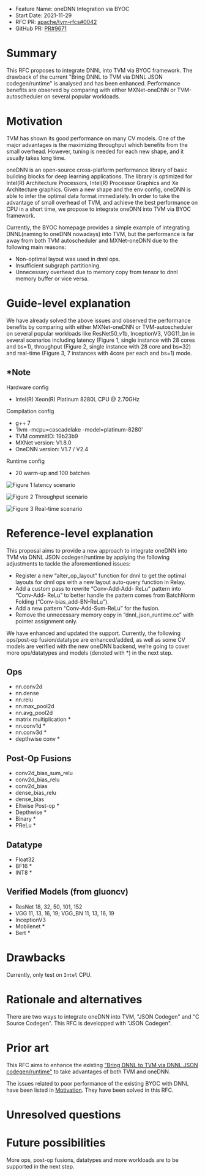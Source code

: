 - Feature Name: oneDNN Integration via BYOC
- Start Date: 2021-11-29
- RFC PR: [apache/tvm-rfcs#0042](https://github.com/apache/tvm-rfcs/pull/0042)
- GitHub PR: [PR#9671](https://github.com/apache/tvm/pull/9671/commits)

# Summary
[summary]: #summary

This RFC proposes to integrate DNNL into TVM via BYOC framework. The drawback of the current "Bring DNNL to TVM via DNNL JSON codegen/runtime" is analysed and has been enhanced. Performance benefits are observed by comparing with either MXNet-oneDNN or TVM-autoscheduler on several popular workloads.

# Motivation
[motivation]: #motivation

TVM has shown its good performance on many CV models. One of the major advantages is the maximizing throughput which benefits from the small overhead. However, tuning is needed for each new shape, and it usually takes long time.

oneDNN is an open-source cross-platform performance library of basic building blocks for deep learning applications. The library is optimized for Intel(R) Architecture Processors, Intel(R) Processor Graphics and Xe Architecture graphics. Given a new shape and the env config, oneDNN is able to infer the optimal data format immediately. In order to take the advantage of small overhead of TVM, and achieve the best performance on CPU in a short time, we propose to integrate oneDNN into TVM via BYOC framework. 

Currently, the BYOC homepage provides a simple example of integrating DNNL(naming to oneDNN nowadays) into TVM, but the performance is far away from both TVM autoscheduler and MXNet-oneDNN due to the following main reasons:
- Non-optimal layout was used in dnnl ops. 
- Insufficient subgraph partitioning.
- Unnecessary overhead due to memory copy from tensor to dnnl memory buffer or vice versa.

# Guide-level explanation

We have already solved the above issues and observed the performance benefits by comparing with either MXNet-oneDNN or TVM-autoscheduler on several popular workloads like ResNet50_v1b,  InceptionV3, VGG11_bn in several scenarios including latency (Figure 1, single instance with 28 cores and bs=1), throughput (Figure 2, single instance with 28 core and bs=32) and real-time (Figure 3, 7 instances with 4core per each and bs=1) mode.

## *Note
[Note]: ##Note

Hardware config
- Intel(R) Xeon(R) Platinum 8280L CPU @ 2.70GHz

Compilation config
- g++ 7
- 'llvm -mcpu=cascadelake -model=platinum-8280'
- TVM commitID: 19b23b9
- MXNet version: V1.8.0
- OneDNN version: V1.7 / V2.4

Runtime config
- 20 warm-up and 100 batches

![Figure 1 latency scenario](https://github.com/crazydemo/tvm-rfcs/blob/main/rfcs/assets/0042/latency.png)

![Figure 2 Throughput scenario](https://github.com/crazydemo/tvm-rfcs/blob/main/rfcs/assets/0042/throughput.png) 

![Figure 3 Real-time scenario](https://github.com/crazydemo/tvm-rfcs/blob/main/rfcs/assets/0042/real-time.png)

# Reference-level explanation
This proposal aims to provide a new approach to integrate oneDNN into TVM via DNNL JSON codegen/runtime by applying the following adjustments to tackle the aforementioned issues: 
- Register a new “alter_op_layout” function for dnnl to get the optimal layouts for dnnl ops with a new layout auto-query function in Relay.
- Add a custom pass to rewrite “Conv-Add-Add- ReLu” pattern into “Conv-Add- ReLu” to better handle the pattern comes from BatchNorm Folding (“Conv-bias_add-BN-ReLu”).
- Add a new pattern “Conv-Add-Sum-ReLu” for the fusion.
- Remove the unnecessary memory copy in “dnnl_json_runtime.cc” with pointer assignment only.

We have enhanced and updated the support. Currently, the following ops/post-op fusion/datatype are enhanced/added, as well as some CV models are verified with the new oneDNN backend, we’re going to cover more ops/datatypes and models (denoted with *) in the next step. 

## Ops
- nn.conv2d
- nn.dense
- nn.relu
- nn.max_pool2d
- nn.avg_pool2d
- matrix multiplication *
- nn.conv1d *
- nn.conv3d *
- depthwise conv *

## Post-Op Fusions
- conv2d_bias_sum_relu
- conv2d_bias_relu
- conv2d_bias
- dense_bias_relu
- dense_bias
- Eltwise Post-op *
- Depthwise *
- Binary *
- PReLu *

## Datatype
- Float32
- BF16 *
- INT8 *

## Verified Models (from gluoncv)
- ResNet 18, 32, 50, 101, 152
- VGG 11, 13, 16, 19; VGG_BN 11, 13, 16, 19
- InceptionV3
- Mobilenet *
- Bert *

# Drawbacks
[drawbacks]: #drawbacks

Currently, only test on `Intel` CPU.

# Rationale and alternatives
[rationale-and-alternatives]: #rationale-and-alternatives

There are two ways to integrate oneDNN into TVM, "JSON Codegen" and "C Source Codegen". This RFC is developped with "JSON Codegen".

# Prior art
[prior-art]: #prior-art

This RFC aims to enhance the existing ["Bring DNNL to TVM via DNNL JSON codegen/runtime"](https://tvm.apache.org/2020/07/15/how-to-bring-your-own-codegen-to-tvm) to take advantages of both TVM and oneDNN.

The issues related to poor performance of the existing BYOC with DNNL have been listed in [Motivation]. They have been solved in this RFC.

# Unresolved questions


# Future possibilities
[future-possibilities]: #future-possibilities

More ops, post-op fusions, datatypes and more workloads are to be supported in the next step.
